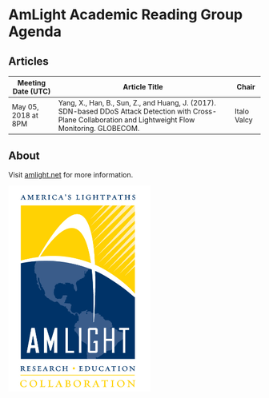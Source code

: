 
# AmLight Academic Reading Group Agenda

## Articles

Meeting Date (UTC) |  Article Title | Chair
--- | --- | ---
May 05, 2018 at 8PM | Yang, X., Han, B., Sun, Z., and Huang, J. (2017). SDN-based DDoS Attack Detection with Cross-Plane Collaboration and Lightweight Flow Monitoring. GLOBECOM. | Italo Valcy

## About

Visit [amlight.net](https://www.amlight.net/) for more information.

![amlight_logo](.amlight_logo.png)
